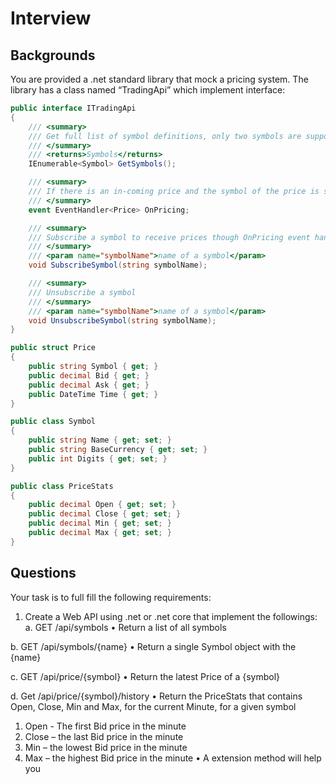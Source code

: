 # Interview
## Backgrounds
You are provided a .net standard library that mock a pricing system.
The library has a class named “TradingApi” which implement interface:
``` c#
public interface ITradingApi
{
    /// <summary>
    /// Get full list of symbol definitions, only two symbols are supported: “AUDUSD” and “CL-OIL”.
    /// </summary>
    /// <returns>Symbols</returns>
    IEnumerable<Symbol> GetSymbols();

    /// <summary>
    /// If there is an in-coming price and the symbol of the price is subscribed by SubscribeSymbol <see cref="SubscribeSymbol"/> an event will fire, the pricing data is passed as event data.
    /// </summary>
    event EventHandler<Price> OnPricing;

    /// <summary>
    /// Subscribe a symbol to receive prices though OnPricing event handler
    /// </summary>
    /// <param name="symbolName">name of a symbol</param>
    void SubscribeSymbol(string symbolName);

    /// <summary>
    /// Unsubscribe a symbol
    /// </summary>
    /// <param name="symbolName">name of a symbol</param>
    void UnsubscribeSymbol(string symbolName);
}
```
``` c#
public struct Price
{
    public string Symbol { get; }
    public decimal Bid { get; }
    public decimal Ask { get; }
    public DateTime Time { get; }
}

public class Symbol
{
    public string Name { get; set; }
    public string BaseCurrency { get; set; }
    public int Digits { get; set; }
}

public class PriceStats
{
    public decimal Open { get; set; }
    public decimal Close { get; set; }
    public decimal Min { get; set; }
    public decimal Max { get; set; }
}
```

## Questions
Your task is to full fill the following requirements:
1.	Create a Web API using .net or .net core that implement the followings:
a.	GET /api/symbols
•	Return a list of all symbols

b.	GET /api/symbols/{name}
•	Return a single Symbol object with the {name}

c.	GET /api/price/{symbol}
•	Return the latest Price of a {symbol}

d.	Get /api/price/{symbol}/history
•	Return the PriceStats that contains Open, Close, Min and Max, for the current Minute, for a given symbol
1.	Open - The first Bid price in the minute
2.	Close – the last Bid price in the minute
3.	Min – the lowest Bid price in the minute
4.	Max – the highest Bid price in the minute 
•	A extension method will help you
